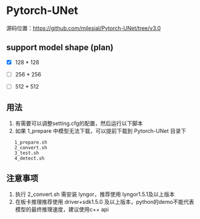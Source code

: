 # Pytorch-UNet
   源码位置：https://github.com/milesial/Pytorch-UNet/tree/v3.0


## support model shape (plan)
- [x] 128 * 128
- [ ] 256 * 256
- [ ] 512 * 512


## 用法
   1. 有需要可以调整setting.cfg的配置，然后运行以下脚本
   2. 如果 1_prepare 中模型无法下载，可以提前下载到 Pytorch-UNet 目录下
   ```shell
      1_prepare.sh
      2_convert.sh
      3_test.sh
      4_detect.sh
   ```


## 注意事项
   1. 执行 2_convert.sh 需安装 lyngor，推荐使用 lyngor1.5.1及以上版本
   2. 在板卡推理推荐使用 driver+sdk1.5.0 及以上版本，python的demo不能代表模型的最终推理速度，建议使用c++ api
   
